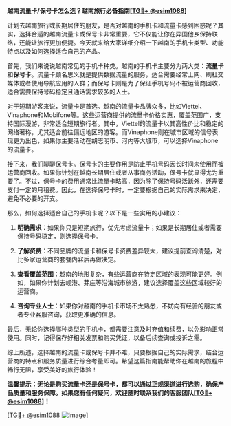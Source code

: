 **越南流量卡/保号卡怎么选？越南旅行必备指南[[TG💪+ @esim1088](https://t.me/s/esim1088)]**

计划去越南旅行或长期居住的朋友，是否对越南的手机卡和流量卡感到困惑呢？其实，选择合适的越南流量卡或保号卡非常重要，它不仅能让你在异国他乡保持联络，还能让旅行更加便捷。今天就来给大家详细介绍一下越南的手机卡类型、功能特点以及如何选择适合自己的产品。

首先，我们来说说越南常见的手机卡种类。越南的手机卡主要分为两大类：**流量卡**和**保号卡**。流量卡顾名思义就是提供数据流量的服务，适合需要经常上网、刷社交媒体或者使用导航应用的人群；而保号卡则是为了保证手机号码不被运营商回收，适合需要保持号码稳定且通话需求较多的人士。

对于短期游客来说，流量卡是首选。越南的流量卡品牌众多，比如Viettel、Vinaphone和Mobifone等。这些运营商提供的流量卡价格实惠，覆盖范围广，支持国际漫游，非常适合短期旅行者。其中，Viettel的流量卡以其高性价比和稳定的网络著称，尤其适合前往偏远地区的游客。而Vinaphone则在城市区域的信号表现更为出色，如果你主要活动在胡志明市、河内等大城市，可以选择Vinaphone的流量卡。

接下来，我们聊聊保号卡。保号卡的主要作用是防止手机号码因长时间未使用而被运营商回收。如果你计划在越南长期居住或者从事商务活动，保号卡就显得尤为重要了。不过，保号卡的费用通常比流量卡略高，因为除了保持号码活跃外，还需要支付一定的月租费。因此，在选择保号卡时，一定要根据自己的实际需求来决定，避免不必要的开支。

那么，如何选择适合自己的手机卡呢？以下是一些实用的小建议：

1. **明确需求**：如果你只是短期旅行，优先考虑流量卡；如果是长期居住或者需要保持号码稳定，则选择保号卡。
   
2. **了解资费**：不同品牌的流量卡和保号卡资费差异较大，建议提前查询清楚，对比多家运营商的套餐内容后再做决定。

3. **查看覆盖范围**：越南的地形复杂，有些运营商在特定区域的表现可能更好。例如，如果你计划去岘港、芽庄等沿海城市旅游，建议选择覆盖这些区域较好的运营商。

4. **咨询专业人士**：如果你对越南的手机卡市场不太熟悉，不妨向有经验的朋友或者专业客服咨询，获取更准确的信息。

最后，无论你选择哪种类型的手机卡，都需要注意及时充值和续费，以免影响正常使用。同时，记得保存好相关发票和购买凭证，以备后续查询或投诉之需。

综上所述，选择越南的流量卡或保号卡并不难，只要根据自己的实际需求，结合运营商的特点和服务质量进行综合考量即可。希望这篇指南能帮助你在越南的旅程中畅行无阻，享受美好的旅行体验！

**温馨提示：无论是购买流量卡还是保号卡，都可以通过正规渠道进行选购，确保产品质量和服务保障。如果您有任何疑问，欢迎随时联系我们的客服团队[[TG💪+ @esim1088](https://t.me/s/esim1088)]！**

[[TG💪+ @esim1088](https://t.me/s/esim1088) ![Image](https://i.postimg.cc/4NQfJmqS/Snipaste-2025-05-13-00-14-12.png)]